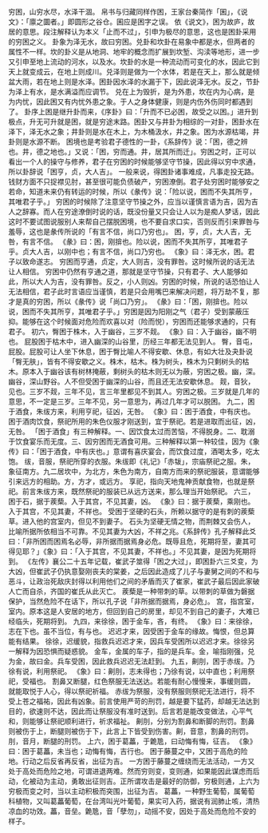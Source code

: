 穷困，山穷水尽，水泽干涸。
帛书与归藏同样作困，王家台秦简作「囷」，《说文》：「廪之圜者。」即圆形之谷仓。囷应是困字之误。
依《说文》，困为故庐，故居的意思。段注解释认为本义「止而不过」，引申为极尽的意思，这也是困卦采用的穷困之义。
卦象为泽无水，故曰穷困。兑卦和坎卦在易象中都是水，但两者的属性不一样。坎的卦义是从地洞、地牢的概念而扩展到坎堑、沟渎等地形，进一步又引申至地上流动的河水，以及水。坎卦的水是一种流动而可变化的水，因此它到天上就变成云，在地上则成川。兑泽则是做为一个水体，若是在天上，那么就是倾盆大雨，若在地上则是水泽。困卦因水泽的水漏于下，因此说泽无水。反之，节卦为泽上有水，是水满溢而应调节。
兑在上为毁折，是为外患，坎在内为心病，是为内忧，因此困又有内忧外患之象。于人之身体健康，则是内伤外伤同时都遇到了。
卦序上困是继升卦而来，《序卦》曰：「升而不已必困，故受之以困。」进升到极点，升无可升就是困，就是穷途末路。困卦又与井卦为相综的一对卦，困卦水在泽下，泽无水之象；井卦则是水在木上，为木桶汲水，井之象。困为水源枯竭，井卦则是水源不断。
困境也是考验君子德性的一卦，《系辞传》说：「困，德之辨也。井，德之地也。」又说：「困，穷而通。井，居其所而迁」。穷困之时，正可以看出一个人的操守与修养，君子在穷困的时候能够坚守节操，因此得以穷中求通，所以卦辞说「困亨，贞，大人吉」。
一般来说，得困卦诸事难成，凡事走投无路。钱财方面不只捉襟见肘，甚至很可能负债破产，穷困潦倒。君子处穷困时能够安之若命，知道未来仍有转运的时候，所以《彖传》说：「险以说，困而不失其所亨，其唯君子乎。」
穷困的时候除了注意坚守节操之外，应当以谨慎言语为吉，因为吉人之辞寡。而人在穷途潦倒时说的话，既没份量又只会让人以为是痴人梦话，因此这时不要试图说服别人来帮自己摆脱困境，也不要自求口实，否则反而引来罪咎与羞辱，这也是彖传所说的「有言不信，尚口乃穷也」。
困，亨，贞，大人吉，无咎，有言不信。
《彖》曰：困，刚揜也。险以说，困而不失其所亨，其唯君子乎。贞大人吉，以刚中也；有言不信，尚口乃穷也。
《象》曰：泽无水，困。君子以致命遂志。
穷困而亨通，贞定，大人则吉，没有罪咎。这时候所说的话无法让人相信。
穷困中仍然有亨通之道，那就是坚守节操，只有君子、大人能够如此，所以大人为吉，没有罪咎。反之，小人则凶。穷困的时候，所说的话恐怕让人无法相信，君子此时言语应当谨慎，若是只会用嘴巴来解决问题，将万劫不复，那才是真的穷困，所以《彖传》说「尚口乃穷」。
《彖》曰：「困，刚揜也。险以说，困而不失其所亨，其唯君子乎。」穷困是因为阳刚之气（君子）受到蒙蔽压抑。能够在这个时候面对危险而欢喜以对（险而悦），穷困而还能够求通的，只有君子。
初六，臀困于株木，入于幽谷，三岁不觌。
《象》曰：入于幽谷，幽不明也。
屁股困于枯木中，进入幽深的山谷里，历经三年都无法见到人。
臀，音屯，屁股。屁股可让人坐下休息，困于臀比喻人不得安歇、休息，有如大壮及夬卦说「臀无肤」，皆有不得安歇之义。株木，枯木。株为树头，株木为只剩树头的枯木。原本入于幽谷该有树林掩蔽，剩树头的枯木则无以为蔽，穷困之极。幽，深。幽谷，深山野谷。人不但受困于幽深的山谷，而且还无法安歇休息。
觌，音狄，见也。三岁不觌，三年不见，言三年里都见不到其人。穷困之极。三岁就是几年的意思，不一定是三岁。三年不见，另一意思为，再过几年才可以脱困。
九二，困于酒食，朱绂方来，利用亨祀，征凶，无咎。
《象》曰：困于酒食，中有庆也。
困于酒肉饮食，祭祀所用的朱色仪服才刚送到，宜于祭祀。若是进取而出征，凶，无咎。
「困于酒食」有三种解释。一、因饮食太过而苦恼，不得脱身。二、耽溺于饮食宴乐而无度。三、因穷困而无酒食可用。三种解释以第一种较佳，因为《象传》曰：「困于酒食，中有庆也。」意谓有喜庆宴会，而饮食过度，酒喝太多，吃太饱。
绂，音服，祭祀所穿的衣服。朱绂即《礼记》「赤韨」，宗庙祭祀之服。朱，象征南方。九二居坎中，为北方，朱色为南方，自南方而来的祭祀服装，意谓能够引来远方的相助。方，方才，或远方。
享祀，指向天地鬼神贡献食物，也就是祭祀。前言朱绂方来，既然祭祀的服装已从远方送来，那么理当开始祭祀。
六三，困于石，据于蒺蔾。入于其宫，不见其妻，凶。
《象》曰：据于蒺蔾，乘刚也。入于其宫，不见其妻，不祥也。
受困于坚硬的石头，所赖以据守的是有刺的蒺蔾草。进入他的宫室内，但见不到妻子。
石头为坚硬无情之物，而荆棘又会伤人，比喻所据所依相当不可靠。不见其妻为大凶，不祥之兆。《系辞传》孔子解释此爻曰：「非所困而困焉名必辱，非所据而据焉身必危。既辱且危，死期将至，妻其可得见耶？」《象》曰：「入于其宫，不见其妻，不祥也。」不见其妻，是因为死期将到。
《左传》襄公二十五年记载，崔武子筮得「困之大过」，即困卦六三爻变，为大凶，但崔武子仍执意娶刚丧夫的棠姜，之后因此造成了儿子与妻舅之间的不和与恶斗，让政治死敌庆封得以利用他们之间的矛盾而灭了崔家，崔武子最后因此家破人亡而自杀，齐国的崔氏从此灭亡。
蒺蔾是一种带刺的草。以带刺的草做为磐据保护，当然危险不在话下，所以孔子说「非所据而据焉，身必危」。
宫，指宫室，室内。原本这是人安居的地方，但回到自己的房里，却见不到自己的妻子，大难已经临头，死期将到。
九四，来徐徐，困于金车，吝，有终。
《象》曰：来徐徐，志在下也。虽不当位，有与也。
迟迟才来，因受困于金车的缘故。悔恨，但总算能有结果。
徐徐，迟缓貌，指救兵迟迟才来，因兵车受困所以迟迟才来。徐徐另一解释为因恐惧而疑惑貌。
金车，金属的车子，指的是兵车。金，喻指刚强，兑为金，故曰金。兵车受困，因此救兵迟迟无法赶到。
九五，劓刖，困于赤绂。乃徐有说，利用祭祀。
《象》曰：劓刖，志未得也；乃徐有说，以中直也；利用祭祀，受福也。
割鼻又断腿，红色祭服无法送达。若能有耐心慢慢来，事缓则圆，就能取悦于人心，得以祭祀祈福。
赤绂为祭服，没有祭服则祭祀无法进行，将不受上苍之福祐，因此有凶象。前言使用严苛的刑罚，越是要下猛药，却越无法达到目的，欲速则不达，因此而让祭服没有准时送到。后言若是能改变做法，心平气和，则能够让祭祀顺利进行，祈求福祉。
劓刖，分别为割鼻和断脚的刑罚。割鼻则被伤于上，断腿则被伤于下，此言上下皆受到伤害。劓，音意，割鼻的刑罚。刖，音月，断腿的刑罚。
上六，困于葛藟，于臲卼，曰动悔有悔，征吉。
《象》曰：困于葛藟，未当也；动悔有悔，吉行也。
困于藤蔓之中，又困于高危的险地。行动之后反省再反省，出征为吉。
一方困于藤蔓之缠绕而无法活动，一方又处于高处而危险之地，可谓进退两难。然而穷则变，变则通，如果能因此谋虑而后动，化被动为主动，勇敢出征则吉。正所谓攻击是最好的防御，穷极则通，上六为穷极而变之时，当以主动积极而突围，出征为吉。
葛藟，一种野生葡萄，属葡萄科植物，又叫葛藟葡萄，在台湾叫光叶葡萄，果实可入药，据说有润肺止咳，清热凉血的功效。藟，音垒。臲卼，音「孽勿」，动摇不安，因处于高处而危险不安的样子。